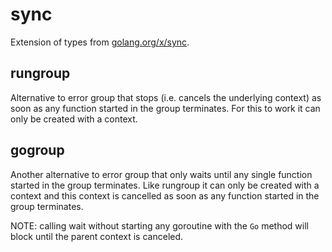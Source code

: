 # sync
Extension of types from [golang.org/x/sync](https://godoc.org/golang.org/x/sync).

## rungroup 
Alternative to error group that stops (i.e. cancels the underlying context) as soon as any
function started in the group terminates. For this to work it can only be created with a context.

## gogroup 
Another alternative to error group that only waits until any single function started in the group terminates.
Like rungroup it can only be created with a context and this context is cancelled as soon as any function
started in the group terminates.

NOTE: calling wait without starting any goroutine with the `Go` method will block until the parent context is canceled.
